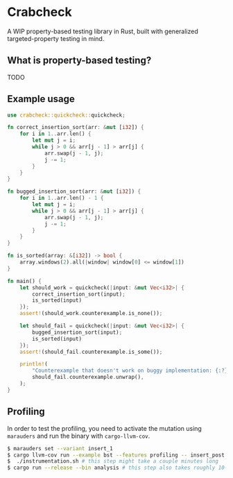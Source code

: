 # Crabcheck

A WIP property-based testing library in Rust, built with generalized targeted-property testing in
mind.

## What is property-based testing?

TODO

## Example usage

```rust
use crabcheck::quickcheck::quickcheck;

fn correct_insertion_sort(arr: &mut [i32]) {
    for i in 1..arr.len() {
        let mut j = i;
        while j > 0 && arr[j - 1] > arr[j] {
            arr.swap(j - 1, j);
            j -= 1;
        }
    }
}

fn bugged_insertion_sort(arr: &mut [i32]) {
    for i in 1..arr.len() - 1 {
        let mut j = i;
        while j > 0 && arr[j - 1] > arr[j] {
            arr.swap(j - 1, j);
            j -= 1;
        }
    }
}

fn is_sorted(array: &[i32]) -> bool {
    array.windows(2).all(|window| window[0] <= window[1])
}

fn main() {
    let should_work = quickcheck(|input: &mut Vec<i32>| {
        correct_insertion_sort(input);
        is_sorted(input)
    });
    assert!(should_work.counterexample.is_none());

    let should_fail = quickcheck(|input: &mut Vec<i32>| {
        bugged_insertion_sort(input);
        is_sorted(input)
    });
    assert!(should_fail.counterexample.is_some());

    println!(
        "Counterexample that doesn't work on buggy implementation: {:?}",
        should_fail.counterexample.unwrap(),
    );
}
```

## Profiling

In order to test the profiling, you need to activate the mutation using `marauders` and run the binary with 
`cargo-llvm-cov`.


```bash
$ marauders set --variant insert_1
$ cargo llvm-cov run --example bst --features profiling -- insert_post
$  ./instrumentation.sh # this step might take a couple minutes long
$ cargo run --release --bin analysis # this step also takes roughly 10-15 seconds
```